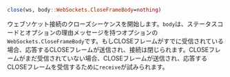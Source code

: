 ```julia
close(ws, body::WebSockets.CloseFrameBody=nothing)
```

ウェブソケット接続のクローズシーケンスを開始します。`body`は、ステータスコードとオプションの理由メッセージを持つオプションの`WebSockets.CloseFrameBody`です。もしCLOSEフレームがすでに受信されている場合、応答するCLOSEフレームが送信され、接続は閉じられます。CLOSEフレームがまだ受信されていない場合、CLOSEフレームが送信され、応答するCLOSEフレームを受信するために`receive`が試みられます。
